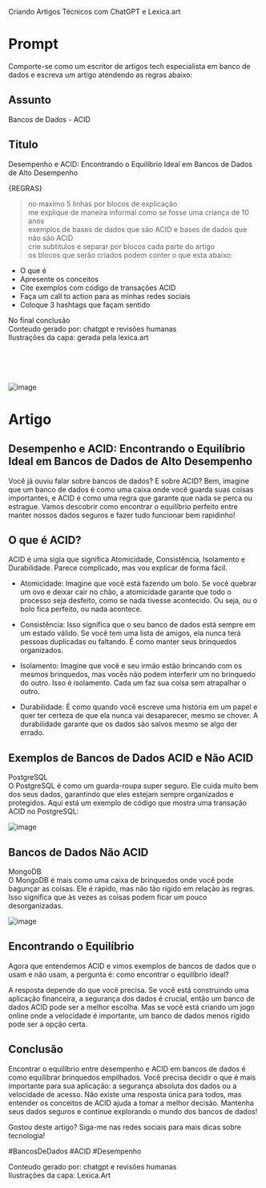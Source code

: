 Criando Artigos Técnicos com ChatGPT e Lexica.art

# Prompt
Comporte-se como um escritor de artigos tech especialista em banco de dados e escreva um artigo atendendo as regras abaixo:

## Assunto
Bancos de Dados - ACID

## Titulo
Desempenho e ACID: Encontrando o Equilíbrio Ideal em Bancos de Dados de Alto Desempenho

{REGRAS}
> no maximo 5 linhas por blocos de explicação<br />
> me explique de maneira informal como se fosse uma criança de 10 anos<br />
> exemplos de bases de dados que são ACID e bases de dados que não são ACID<br />
> crie subtitulos e separar por blocos cada parte do artigo<br />
> os blocos que serão criados podem conter o que esta abaixo:
- O que é
- Apresente os conceitos
- Cite exemplos com código de transações ACID
- Faça um call to action para as minhas redes sociais
- Coloque 3 hashtags que façam sentido

No final conclusão<br />
Conteudo gerado por: chatgpt e revisões humanas<br />
Ilustrações da capa: gerada pela lexica.art<br /><br /><br /><br /><br />

![image](https://github.com/rb-garcia/DIO-Artigo-BancoDados-ACID/assets/90473342/bc1666a7-005d-4106-be8e-d88cfc633b81)


# Artigo

## Desempenho e ACID: Encontrando o Equilíbrio Ideal em Bancos de Dados de Alto Desempenho

Você já ouviu falar sobre bancos de dados? E sobre ACID? Bem, imagine que um banco de dados é como uma caixa onde você guarda suas coisas importantes, e ACID é como uma regra que garante que nada se perca ou estrague. Vamos descobrir como encontrar o equilíbrio perfeito entre manter nossos dados seguros e fazer tudo funcionar bem rapidinho!

## O que é ACID?
ACID é uma sigla que significa Atomicidade, Consistência, Isolamento e Durabilidade. Parece complicado, mas vou explicar de forma fácil.

- Atomicidade: Imagine que você está fazendo um bolo. Se você quebrar um ovo e deixar cair no chão, a atomicidade garante que todo o processo seja desfeito, como se nada tivesse acontecido. Ou seja, ou o bolo fica perfeito, ou nada acontece.

- Consistência: Isso significa que o seu banco de dados está sempre em um estado válido. Se você tem uma lista de amigos, ela nunca terá pessoas duplicadas ou faltando. É como manter seus brinquedos organizados.

- Isolamento: Imagine que você e seu irmão estão brincando com os mesmos brinquedos, mas vocês não podem interferir um no brinquedo do outro. Isso é isolamento. Cada um faz sua coisa sem atrapalhar o outro.

- Durabilidade: É como quando você escreve uma história em um papel e quer ter certeza de que ela nunca vai desaparecer, mesmo se chover. A durabilidade garante que os dados são salvos mesmo se algo der errado.

## Exemplos de Bancos de Dados ACID e Não ACID
PostgreSQL<br />
O PostgreSQL é como um guarda-roupa super seguro. Ele cuida muito bem dos seus dados, garantindo que eles estejam sempre organizados e protegidos. Aqui está um exemplo de código que mostra uma transação ACID no PostgreSQL:

![image](https://github.com/rb-garcia/DIO-Artigo-BancoDados-ACID/assets/90473342/121e1eca-8b6d-4453-b12c-6830d392d757)

## Bancos de Dados Não ACID
MongoDB<br />
O MongoDB é mais como uma caixa de brinquedos onde você pode bagunçar as coisas. Ele é rápido, mas não tão rígido em relação às regras. Isso significa que às vezes as coisas podem ficar um pouco desorganizadas.

![image](https://github.com/rb-garcia/DIO-Artigo-BancoDados-ACID/assets/90473342/933dc832-76ad-49a2-9914-02eee6fbb5f8)

## Encontrando o Equilíbrio
Agora que entendemos ACID e vimos exemplos de bancos de dados que o usam e não usam, a pergunta é: como encontrar o equilíbrio ideal?

A resposta depende do que você precisa. Se você está construindo uma aplicação financeira, a segurança dos dados é crucial, então um banco de dados ACID pode ser a melhor escolha. Mas se você está criando um jogo online onde a velocidade é importante, um banco de dados menos rígido pode ser a opção certa.

## Conclusão
Encontrar o equilíbrio entre desempenho e ACID em bancos de dados é como equilibrar brinquedos empilhados. Você precisa decidir o que é mais importante para sua aplicação: a segurança absoluta dos dados ou a velocidade de acesso. Não existe uma resposta única para todos, mas entender os conceitos de ACID ajuda a tomar a melhor decisão. Mantenha seus dados seguros e continue explorando o mundo dos bancos de dados!

Gostou deste artigo? Siga-me nas redes sociais para mais dicas sobre tecnologia! 

#BancosDeDados #ACID #Desempenho

Conteudo gerado por: chatgpt e revisões humanas<br />
Ilustrações da capa: Lexica.Art
